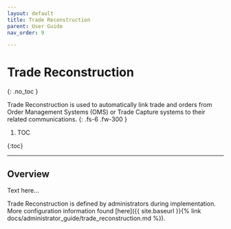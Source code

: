 ```yaml
---
layout: default
title: Trade Reconstruction
parent: User Guide
nav_order: 9

---
```


# Trade Reconstruction

{: .no_toc }

Trade Reconstruction is used to automatically link trade and orders from Order Management Systems (OMS) or Trade Capture systems to their related communications.
{: .fs-6 .fw-300 }

1. TOC

{:toc}

---

## Overview

Text here...



Trade Reconstruction is defined by administrators during implementation. More configuration information found [here]({{ site.baseurl }}{% link docs/administrator_guide/trade_reconstruction.md %}).

